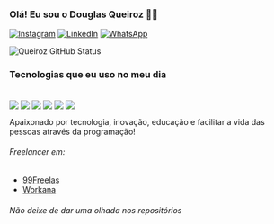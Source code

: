 ### Olá! Eu sou o Douglas Queiroz ✋🏼

[![Instagram](https://img.shields.io/badge/Instagram-E4405F?style=for-the-badge&logo=instagram&logoColor=white)](https://instagram.com/douglaxx_19)
[![LinkedIn](https://img.shields.io/badge/LinkedIn-0077B5?style=for-the-badge&logo=linkedin&logoColor=white)](https://www.linkedin.com/in/douglas-queiroz-854337288/)
[![WhatsApp](https://img.shields.io/badge/WhatsApp-25D366?style=for-the-badge&logo=whatsapp&logoColor=white)](https://wa.link/j6ohtv)

![Queiroz GitHub Status](https://github-readme-stats.vercel.app/api?username=dev-queiroz&show_icons=true&theme=dracula)

### Tecnologias que eu uso no meu dia

<div style="display: inline_block"><br/>
  <img align="center" src="https://img.shields.io/badge/Python-3776AB?style=for-the-badge&logo=python&logoColor=white" />
  <img align="center" src="https://img.shields.io/badge/PHP-777BB4?style=for-the-badge&logo=php&logoColor=white" />
  <img align="center" src="https://img.shields.io/badge/C%2B%2B-00599C?style=for-the-badge&logo=c%2B%2B&logoColor=white" />
  <img align="center" src="https://img.shields.io/badge/Flask-000000?style=for-the-badge&logo=flask&logoColor=white" />
  <img align="center" src="https://img.shields.io/badge/MySQL-00000F?style=for-the-badge&logo=mysql&logoColor=white" />
  <img align="center" src="https://img.shields.io/badge/SQLite-07405E?style=for-the-badge&logo=sqlite&logoColor=white" />
</div>

Apaixonado por tecnologia, inovação, educação e facilitar a vida das pessoas através da programação!
###### Freelancer em:
- [99Freelas](https://www.99freelas.com.br/user/Douglas-queiroz-05)<br/>
- [Workana](https://www.workana.com/freelancer/a3816488967293ca80c9d7a5c342beda)<br/>
###### Não deixe de dar uma olhada nos repositórios
